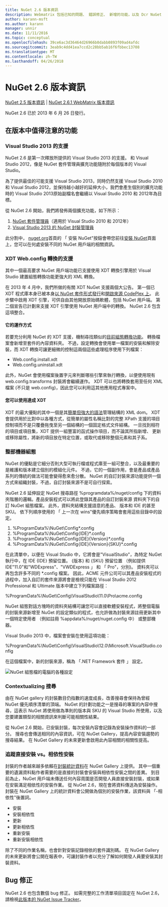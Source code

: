 ```yaml
---
title: NuGet 2.6 版本資訊
description: Webmatrix 包括已知的問題、 錯誤修正、 新增的功能，以及 Dcr NuGet 2.6.1 的版本資訊。
author: karann-msft
ms.author: karann
manager: unnir
ms.date: 11/11/2016
ms.topic: conceptual
ms.openlocfilehash: 39ce6ac3d36464d26966b0dabb0893f09ad4afdc
ms.sourcegitcommit: 3eab9c4dd41ea7ccd2c28bb5ab16f6fbbec13708
ms.translationtype: MT
ms.contentlocale: zh-TW
ms.lasthandoff: 04/26/2018
---
```

# <a name="nuget-26-release-notes"></a>NuGet 2.6 版本資訊

[NuGet 2.5 版本資訊](../release-notes/nuget-2.5.md) | [NuGet 2.6.1 WebMatrix 版本資訊](../release-notes/nuget-2.6.1-for-webmatrix.md)

NuGet 2.6 已於 2013 年 6 月 26 日發行。

## <a name="notable-features-in-the-release"></a>在版本中值得注意的功能

### <a name="support-for-visual-studio-2013"></a>Visual Studio 2013 的支援

NuGet 2.6 是第一次釋放所提供的 Visual Studio 2013 的支援。 和 Visual Studio 2012，像是 NuGet 套件管理員擴充功能隨附於每個版本的 Visual Studio。

為了提供最佳的可能支援 Visual Studio 2013，同時仍然支援 Visual Studio 2010 和 Visual Studio 2012，並保持越小越好的延伸大小，我們會產生個別的擴充功能時的 Visual Studio 2013原始副檔名會繼續以 Visual Studio 2010 和 2012年為目標。

從 NuGet 2.6 開始，我們將發佈兩個擴充功能，如下所示：

1. [NuGet 套件管理員](https://marketplace.visualstudio.com/items?itemName=NuGetTeam.NuGetPackageManager)（適用於 Visual Studio 2010 和 2012年）
1. [Visual Studio 2013 的 NuGet 封裝管理員](https://marketplace.visualstudio.com/items?itemName=NuGetTeam.NuGetPackageManagerforVisualStudio2013)

此分割中， [nuget.org](https://nuget.org)首頁的 「 安裝 NuGet"按鈕會帶您前往[安裝 NuGet](../install-nuget-client-tools.md)頁面上，您可以在何處安裝不同的 NuGet 用戶端的相關資訊。

<a name="xdt"></a>

### <a name="xdt-webconfig-transformation-support"></a>XDT Web.config 轉換的支援

其中一個最高要求 NuGet 用戶端功能已支援使用 XDT 轉換引擎用於 Visual Studio 建置組態轉換功能更強大的 XML 轉換。

在 2013 年 4 月中，我們所做的有關 XDT NuGet 支援兩個大公告。 第一個已 XDT 程式庫本身已被本身[以 NuGet 套件形式發行](https://nuget.org/packages/Microsoft.Web.Xdt)和[開啟來源 CodePlex 上](http://xdt.codeplex.com/)。 此步驟中啟用 XDT 引擎，可供自由其他開放原始碼軟體，包括 NuGet 用戶端。 第二個宣告已計劃來支援 XDT 引擎使用 NuGet 用戶端中的轉換。 NuGet 2.6 包含這項整合。

#### <a name="how-it-works"></a>它的運作方式

若要充分利用 NuGet 的 XDT 支援，機制尋找類似的[目前組態轉換功能](../create-packages/source-and-config-file-transformations.md)。
轉換檔案會新增至套件的內容資料夾。 不過，設定轉換會使用單一檔案的安裝和解除安裝，而 XDT 轉換可讓更細微的控制這兩個這些處理程序使用下列檔案：

- Web.config.install.xdt
- Web.config.uninstall.xdt

此外，NuGet 會使用檔案後置字元來判斷哪些引擎來執行轉換，以便使用現有 web.config.transforms 封裝將會繼續運作。 XDT 可以也將轉換套用至任何 XML 檔案 (不只是 web.config)，因此您可以利用這其他應用程式專案中。

#### <a name="what-you-can-do-with-xdt"></a>您可以使用達成 XDT

XDT 的最大優點的其中一個是其[簡單但強大的語法](http://msdn.microsoft.com/library/dd465326.aspx)管理結構的 XML dom。 XDT 會提供用於比對中以各種方式，從簡單的屬性名稱比對的完整 XPath 支援的項目控制項而不是只覆疊拖曳至另一個結構的一個固定格式文件結構。 一旦找到相符的項目或項目集，XDT 提供一組豐富的函式操作項目，而不論其所指新增、 更新或移除屬性，將新的項目放在特定位置，或取代或移除整個元素和其子系。

### <a name="machine-wide-configuration"></a>整部機器組態

NuGet 的優點是它細分否則大型可執行檔或程式庫至一組可整合，以及最重要的是維護和版本建立個別的模組化元件。 不過，它的一個副作用，會是產品或產品系列的傳統的做法可能會變得愈來愈分散。
NuGet 的自訂封裝來源功能提供一個方式來組織封裝，不過，自訂封裝來源不是可自行探索。

NuGet 2.6 延伸設定 NuGet 搜尋路徑 %programdata%/nuget/config 下的資料夾階層的邏輯。產品安裝程式可以將此登錄其產品的自訂封裝來源 資料夾下的自訂 NuGet 組態檔案。 此外，資料夾結構支援語意的產品、 版本和 IDE 的甚至 SKU。 依下列順序使用的 「 上一次在 wins"優先順序策略會套用這些目錄中的設定。

1. %ProgramData%\NuGet\Config\*.config
2. %ProgramData%\NuGet\Config\{IDE}\*.config
3. %ProgramData%\NuGet\Config\{IDE}\{Version}\*.config
4. %ProgramData%\NuGet\Config\{IDE}\{Version}\{SKU}\*.config

在此清單中，以便在 Visual Studio 中，它將會是"VisualStudio"，為特定 NuGet 執行中，在 IDE {IDE} 預留位置。 {版本} 和 {SKU} 預留位置 （例如提供 IDE"11.0"和"WDExpress"、"VWDExpress 」 和 「 Pro"，分別)。 資料夾可以再包含許多不同的 *.config 檔案。
因此，ACME 元件公司可以其產品安裝程式的過程中，加入自訂的套件來源將會是檢視只能在 Visual Studio 2012 Professional 和 Ultimate 版本中建立下列檔案路徑：

%ProgramData%\NuGet\Config\VisualStudio\11.0\Pro\acme.config

NuGet 組態對話方塊時的資料夾結構可讓您可以直接軟體安裝程式，將整個電腦的封裝來源新增至 NuGet 的設定類似的程式，也允許做為封裝來源註冊更新其中一個特定使用者 （例如註冊 %appdata%/nuget/nuget.config 中） 或整部機器。

Visual Studio 2013 中，檔案會安裝在使用這項功能：

%ProgramData%\NuGet\Config\VisualStudio\12.0\Microsoft.VisualStudio.config

在這個檔案中，新的封裝來源，稱為 「.NET Framework 套件 」 設定。

![NuGet 組態檔的電腦的各種設定](./media/NuGet-Config-File-Machine-Wide.png)

### <a name="contextualizing-search"></a>Contextualizing 搜尋

由在 NuGet gallery 的封裝數目仍指數的速度成長，改善搜尋會保持為曾經 NuGet 優先順序清單的頂端。 NuGet 的計劃功能之一是搜尋的專案的內容中搜尋，這表示 NuGet 將使用做為準則的版本與 SKU 的 Visual Studio 所使用，以及您要建置類型的相關資訊來判斷可能相關性結果。

從 NuGet 2.6 開始，已安裝封裝，每次安裝內容會記錄為安裝操作資料的一部分。  搜尋也會傳送相同的內容資訊，可在 NuGet Gallery，提高內容安裝趨勢的搜尋結果。  在 NuGet Gallery 的未來更新會啟用此內容相關的相關性提高。

### <a name="tracking-direct-installs-vs-dependency-installs"></a>追蹤直接安裝 vs。相依性安裝

封裝的作者越來越多依賴在[封裝統計資料](http://blog.nuget.org/20130226/Introducing-Package-Statistics.html)在 NuGet Gallery 上提供。  其中一個重要的遺漏資料點作者需要的是直接的封裝會安裝與相依性安裝之間的差異。  到目前為止，NuGet 用戶端未傳送任何內容周圍是否開發人員直接安裝封裝，或如果在安裝滿足相依性的安裝作業。
從 NuGet 2.6，現在會將資料傳送為安裝操作。  封裝在 NuGet Gallery 上的統計資料會公開做為個別的安裝作業，該資料與 「-相依性"後置詞。

* 安裝
* 安裝相依性
* 更新
* 更新相依性
* 重新安裝
* 重新安裝相依性

除了不同的作業名稱，也會針對安裝記錄相依的套件識別碼。  在 NuGet Gallery 的未來更新將會公開在報表中，可讓封裝作者以充分了解如何開發人員要安裝其封裝資料。

## <a name="bug-fixes"></a>Bug 修正

NuGet 2.6 也包含數個 bug 修正。 如需完整的工作清單項目固定在 NuGet 2.6，請檢視[此版本的 NuGet Issue Tracker](https://nuget.codeplex.com/workitem/list/advanced?keyword=&status=Closed&type=All&priority=All&release=NuGet%202.6&assignedTo=All&component=All&sortField=LastUpdatedDate&sortDirection=Descending&page=0&reasonClosed=All)。